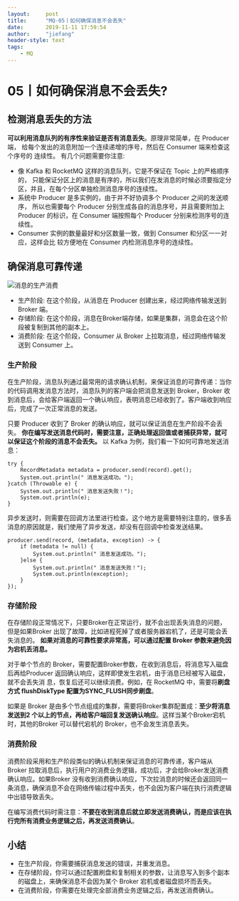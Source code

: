 ```yaml
---
layout:     post
title:      "MQ-05丨如何确保消息不会丢失"
date:       2019-11-11 17:59:54
author:     "jiefang"
header-style: text
tags:
    - MQ
---
```

# 05丨如何确保消息不会丢失?
## 检测消息丢失的方法
**可以利用消息队列的有序性来验证是否有消息丢失**。原理非常简单，在 Producer 端，
给每个发出的消息附加一个连续递增的序号，然后在 Consumer 端来检查这个序号的
连续性。
有几个问题需要你注意:
- 像 Kafka 和 RocketMQ 这样的消息队列，它是不保证在 Topic 上的严格顺序的，
只能保证分区上的消息是有序的，所以我们在发消息的时候必须要指定分区，并且，在每个分区单独检测消息序号的连续性。
- 系统中 Producer 是多实例的，由于并不好协调多个 Producer 之间的发送顺序，
所以也需要每个 Producer 分别生成各自的消息序号，并且需要附加上 Producer 的标识，在 Consumer 端按照每个 Producer 分别来检测序号的连续性。
- Consumer 实例的数量最好和分区数量一致，做到 Consumer 和分区一一对应，这样会比
较方便地在 Consumer 内检测消息序号的连续性。

## 确保消息可靠传递
![消息的生产消费](https://s2.ax1x.com/2019/10/28/K64QtU.png)
- 生产阶段: 在这个阶段，从消息在 Producer 创建出来，经过网络传输发送到 Broker
端。
- 存储阶段: 在这个阶段，消息在Broker端存储，如果是集群，消息会在这个阶段被复制到其他的副本上。
- 消费阶段: 在这个阶段，Consumer 从 Broker 上拉取消息，经过网络传输发送到
Consumer 上。

### 生产阶段
在生产阶段，消息队列通过最常用的请求确认机制，来保证消息的可靠传递：当你的代码调用发消息方法时，消息队列的客户端会把消息发送到 Broker，Broker 收到消息后，会给客户端返回一个确认响应，表明消息已经收到了。客户端收到响应后，完成了一次正常消息的发送。

只要 Producer 收到了 Broker 的确认响应，就可以保证消息在生产阶段不会丢失。
**你在编写发送消息代码时，需要注意，正确处理返回值或者捕获异常，就可以保证这个阶段的消息不会丢失。**
以 Kafka 为例，我们看一下如何可靠地发送消息：
```
try {
    RecordMetadata metadata = producer.send(record).get();
    System.out.println(" 消息发送成功。");
}catch (Throwable e) {
    System.out.println(" 消息发送失败！");
    System.out.println(e);
}
```
异步发送时，则需要在回调方法里进行检查。这个地方是需要特别注意的，很多丢消息的原因就是，我们使用了异步发送，却没有在回调中检查发送结果。
```
producer.send(record, (metadata, exception) -> {
    if (metadata != null) {
        System.out.println(" 消息发送成功。");
    }else {
        System.out.println(" 消息发送失败！");
        System.out.println(exception);
    }
});
```

### 存储阶段
在存储阶段正常情况下，只要Broker在正常运行，就不会出现丢失消息的问题，但是如果Broker 出现了故障，比如进程死掉了或者服务器宕机了，还是可能会丢失消息的。
**如果对消息的可靠性要求非常高，可以通过配置 Broker 参数来避免因为宕机丢消息。**

对于单个节点的 Broker，需要配置Broker参数，在收到消息后，将消息写入磁盘后再给Producer 返回确认响应，这样即使发生宕机，由于消息已经被写入磁盘，就不会丢失消
息，恢复后还可以继续消费。例如，在 RocketMQ 中，需要将**刷盘方式 flushDiskType 配置为SYNC_FLUSH同步刷盘**。

如果是 Broker 是由多个节点组成的集群，需要将Broker集群配置成：**至少将消息发送到2 个以上的节点，再给客户端回复发送确认响应**。这样当某个Broker宕机时，其他的Broker 可以替代宕机的 Broker，也不会发生消息丢失。
### 消费阶段
消费阶段采用和生产阶段类似的确认机制来保证消息的可靠传递，客户端从 Broker 拉取消息后，执行用户的消费业务逻辑，成功后，才会给Broker发送消费确认响应。如果Broker 没有收到消费确认响应，下次拉消息的时候还会返回同一条消息，确保消息不会在网络传输过程中丢失，也不会因为客户端在执行消费逻辑中出错导致丢失。

在编写消费代码时需注意：**不要在收到消息后就立即发送消费确认，而是应该在执
行完所有消费业务逻辑之后，再发送消费确认**。

## 小结
- 在生产阶段，你需要捕获消息发送的错误，并重发消息。
- 在存储阶段，你可以通过配置刷盘和复制相关的参数，让消息写入到多个副本的磁盘上，来确保消息不会因为某个 Broker 宕机或者磁盘损坏而丢失。
- 在消费阶段，你需要在处理完全部消费业务逻辑之后，再发送消费确认。